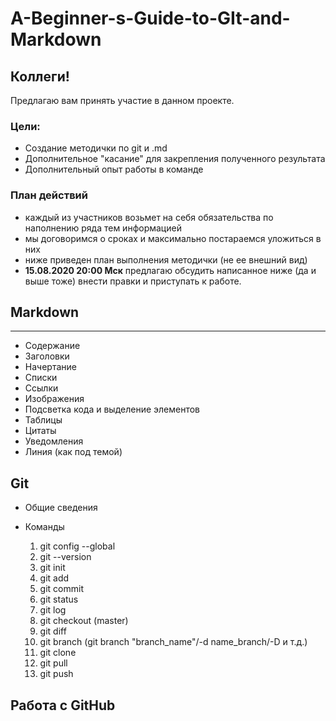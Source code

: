 # A-Beginner-s-Guide-to-GIt-and-Markdown

## **Коллеги!**
Предлагаю вам принять участие в данном проекте.

### Цели:

- Создание методички по git и .md
- Дополнительное "касание" для закрепления полученного результата
- Дополнительный опыт работы в команде

### План действий

- каждый из участников возьмет на себя обязательства по наполнению ряда тем информацией
- мы договоримся о сроках и максимально постараемся уложиться в них
- ниже приведен план выполнения методички (не ее внешний вид)
- **15.08.2020 20:00 Мск** предлагаю обсудить написанное ниже (да и выше тоже) внести правки и приступать к работе. 

## Markdown
___

* Содержание
* Заголовки
* Начертание
* Списки
* Ссылки
* Изображения
* Подсветка кода и выделение элементов
* Таблицы
* Цитаты
* Уведомления
* Линия (как под темой)

## Git

* Общие сведения
* Команды 

    1. git config --global
    2. git --version
    3. git init
    4. git add
    5. git commit
    6. git status
    7. git log
    8. git checkout (master) 
    9. git diff
    10. git branch (git branch "branch_name"/-d name_branch/-D и т.д.)
    11. git clone
    12. git pull
    13. git push

## Работа с GitHub





